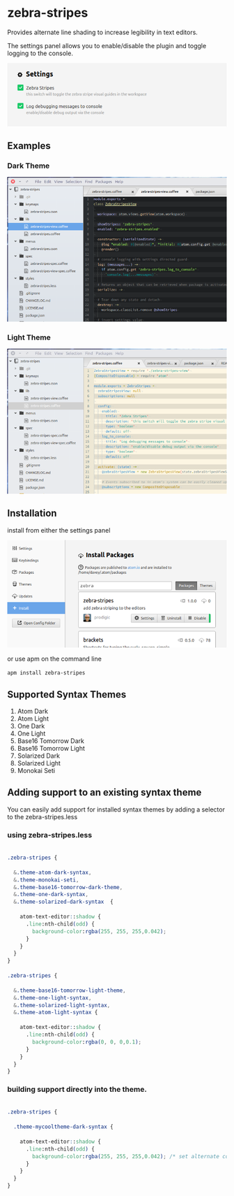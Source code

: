 # zebra-stripes

Provides alternate line shading to increase legibility in text editors.

The settings panel allows you to enable/disable the plugin and toggle logging to the console.

![Settings](https://github.com/prodigic/zebra-stripes/blob/master/zebra-stripes-settings.png?raw=true)

## Examples

### Dark Theme

![Preview dark theme](https://github.com/prodigic/zebra-stripes/blob/master/zebra-stripes-dark-theme.png?raw=true)

### Light Theme
![Preview light theme](https://github.com/prodigic/zebra-stripes/blob/master/zebra-stripes-light-theme.png?raw=true)

## Installation

install from either the settings panel

![Preview Settings Panel](https://github.com/prodigic/zebra-stripes/blob/master/zebra-stripes-settings-panel.png?raw=true)

or use apm on the command line

`apm install zebra-stripes`

## Supported Syntax Themes

1. Atom Dark
2. Atom Light
3. One Dark
4. One Light
5. Base16 Tomorrow Dark
6. Base16 Tomorrow Light
7. Solarized Dark
8. Solarized Light
9. Monokai Seti


## Adding support to an existing syntax theme

You can easily add support for installed syntax themes by adding a selector
to the zebra-stripes.less

### using zebra-stripes.less
``` css

.zebra-stripes {

  &.theme-atom-dark-syntax,
  &.theme-monokai-seti,
  &.theme-base16-tomorrow-dark-theme,
  &.theme-one-dark-syntax,
  &.theme-solarized-dark-syntax  {

    atom-text-editor::shadow {
      .line:nth-child(odd) {
        background-color:rgba(255, 255, 255,0.042);
      }
    }
  }
}

.zebra-stripes {

  &.theme-base16-tomorrow-light-theme,
  &.theme-one-light-syntax,
  &.theme-solarized-light-syntax,
  &.theme-atom-light-syntax {

    atom-text-editor::shadow {
      .line:nth-child(odd) {
        background-color:rgba(0, 0, 0,0.1);
      }
    }
  }
}

```
### building support directly into the theme.
``` css

.zebra-stripes {

  .theme-mycooltheme-dark-syntax {

    atom-text-editor::shadow {
      .line:nth-child(odd) {
        background-color:rgba(255, 255, 255,0.042); /* set alternate color here */
      }
    }
  }
}

```

